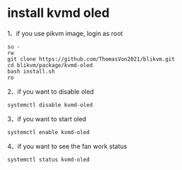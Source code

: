 # install kvmd oled

1、if you use pikvm image, login as root
```
su -
rw
git clone https://github.com/ThomasVon2021/blikvm.git
cd blikvm/package/kvmd-oled
bash install.sh
ro
```

2、if you want to disable oled
```
systemctl disable kvmd-oled
```

3、if you want to start oled
```
systemctl enable kvmd-oled
```

4、if you want to see the fan work status
```
systemctl status kvmd-oled
```

